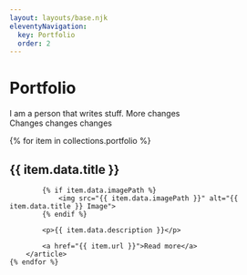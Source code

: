 ```yaml
---
layout: layouts/base.njk
eleventyNavigation:
  key: Portfolio
  order: 2
---
```

# Portfolio

I am a person that writes stuff.
More changes  
Changes changes changes

<section class="portfolio-section">
    {% for item in collections.portfolio %}
        <article class="portfolio-item">
            <h2>{{ item.data.title }}</h2>

            {% if item.data.imagePath %}
                <img src="{{ item.data.imagePath }}" alt="{{ item.data.title }} Image">
            {% endif %}

            <p>{{ item.data.description }}</p>

            <a href="{{ item.url }}">Read more</a>
        </article>
    {% endfor %}
</section>